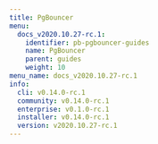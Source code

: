 ```yaml
---
title: PgBouncer
menu:
  docs_v2020.10.27-rc.1:
    identifier: pb-pgbouncer-guides
    name: PgBouncer
    parent: guides
    weight: 10
menu_name: docs_v2020.10.27-rc.1
info:
  cli: v0.14.0-rc.1
  community: v0.14.0-rc.1
  enterprise: v0.1.0-rc.1
  installer: v0.14.0-rc.1
  version: v2020.10.27-rc.1
---
```


